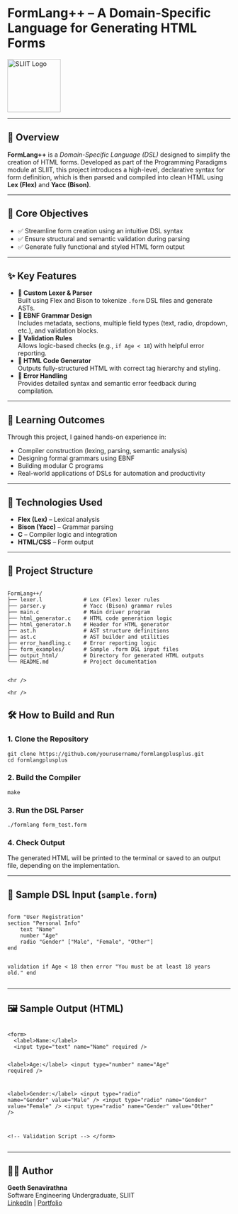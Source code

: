 <!DOCTYPE html>
<html lang="en">
<head>

</head>
<body>

  <h1>FormLang++ – A Domain-Specific Language for Generating HTML Forms</h1>

  <p>
    <img src="https://upload.wikimedia.org/wikipedia/en/5/5f/SLIIT_Logo.png" alt="SLIIT Logo" width="120" />
  </p>


  <hr />

  <h2>📌 Overview</h2>
  <p>
    <strong>FormLang++</strong> is a <em>Domain-Specific Language (DSL)</em> designed to simplify the creation of HTML forms.
    Developed as part of the Programming Paradigms module at SLIIT, this project introduces a high-level, declarative syntax
    for form definition, which is then parsed and compiled into clean HTML using <strong>Lex (Flex)</strong> and <strong>Yacc (Bison)</strong>.
  </p>

  <hr />

  <h2>🎯 Core Objectives</h2>
  <ul>
    <li>✅ Streamline form creation using an intuitive DSL syntax</li>
    <li>✅ Ensure structural and semantic validation during parsing</li>
    <li>✅ Generate fully functional and styled HTML form output</li>
  </ul>

  <hr />

  <h2>✨ Key Features</h2>
  <ul>
    <li><strong>🔹 Custom Lexer & Parser</strong><br />Built using Flex and Bison to tokenize <code>.form</code> DSL files and generate ASTs.</li>
    <li><strong>🔹 EBNF Grammar Design</strong><br />Includes metadata, sections, multiple field types (text, radio, dropdown, etc.), and validation blocks.</li>
    <li><strong>🔹 Validation Rules</strong><br />Allows logic-based checks (e.g., <code>if Age &lt; 18</code>) with helpful error reporting.</li>
    <li><strong>🔹 HTML Code Generator</strong><br />Outputs fully-structured HTML with correct tag hierarchy and styling.</li>
    <li><strong>🔹 Error Handling</strong><br />Provides detailed syntax and semantic error feedback during compilation.</li>
  </ul>

  <hr />

  <h2>🧠 Learning Outcomes</h2>
  <p>
    Through this project, I gained hands-on experience in:
  </p>
  <ul>
    <li>Compiler construction (lexing, parsing, semantic analysis)</li>
    <li>Designing formal grammars using EBNF</li>
    <li>Building modular C programs</li>
    <li>Real-world applications of DSLs for automation and productivity</li>
  </ul>

  <hr />

  <h2>🔧 Technologies Used</h2>
  <ul>
    <li><strong>Flex (Lex)</strong> – Lexical analysis</li>
    <li><strong>Bison (Yacc)</strong> – Grammar parsing</li>
    <li><strong>C</strong> – Compiler logic and integration</li>
    <li><strong>HTML/CSS</strong> – Form output</li>
  </ul>

  <hr />

  <h2>📁 Project Structure</h2>

  <pre><code>
FormLang++/
├── lexer.l             # Lex (Flex) lexer rules
├── parser.y            # Yacc (Bison) grammar rules
├── main.c              # Main driver program
├── html_generator.c    # HTML code generation logic
├── html_generator.h    # Header for HTML generator
├── ast.h               # AST structure definitions
├── ast.c               # AST builder and utilities
├── error_handling.c    # Error reporting logic
├── form_examples/      # Sample .form DSL input files
├── output_html/        # Directory for generated HTML outputs
└── README.md           # Project documentation
  </code></pre>
    <hr />

    <hr />

  <h2>🛠️ How to Build and Run</h2>

  <h3>1. Clone the Repository</h3>
  <pre><code>git clone https://github.com/yourusername/formlangplusplus.git
cd formlangplusplus</code></pre>

  <h3>2. Build the Compiler</h3>
  <pre><code>make</code></pre>

  <h3>3. Run the DSL Parser</h3>
  <pre><code>./formlang form_test.form</code></pre>

  <h3>4. Check Output</h3>
  <p>The generated HTML will be printed to the terminal or saved to an output file, depending on the implementation.</p>

  <hr />

  <h2>📄 Sample DSL Input (<code>sample.form</code>)</h2>
  <pre><code>
form "User Registration"
section "Personal Info"
    text "Name"
    number "Age"
    radio "Gender" ["Male", "Female", "Other"]
end

validation
    if Age &lt; 18 then error "You must be at least 18 years old."
end
  </code></pre>

  <hr />

  <h2>🖼 Sample Output (HTML)</h2>
  <pre><code>
&lt;form&gt;
  &lt;label&gt;Name:&lt;/label&gt;
  &lt;input type="text" name="Name" required /&gt;

  &lt;label&gt;Age:&lt;/label&gt;
  &lt;input type="number" name="Age" required /&gt;

  &lt;label&gt;Gender:&lt;/label&gt;
  &lt;input type="radio" name="Gender" value="Male" /&gt;
  &lt;input type="radio" name="Gender" value="Female" /&gt;
  &lt;input type="radio" name="Gender" value="Other" /&gt;

  &lt;!-- Validation Script --&gt;
&lt;/form&gt;
  </code></pre>

  <hr />

  <h2>👨‍💻 Author</h2>
  <p>
    <strong>Geeth Senavirathna</strong><br/>
    Software Engineering Undergraduate, SLIIT<br/>
    <a href="https://www.linkedin.com/">LinkedIn</a> | 
    <a href="https://yourportfolio.com">Portfolio</a>
  </p>

</body>
</html>



</body>
</html>
